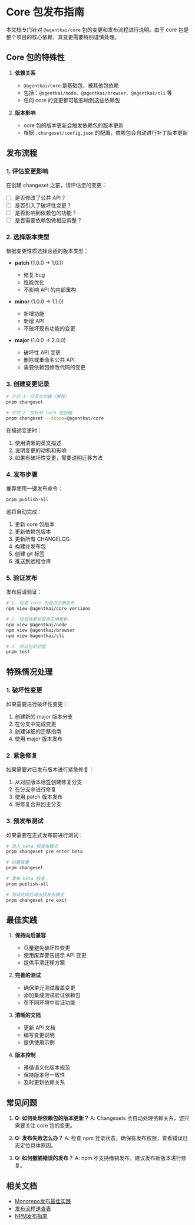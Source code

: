 # Core 包发布指南

本文档专门针对 `@agentkai/core` 包的变更和发布流程进行说明。由于 core 包是整个项目的核心依赖，其变更需要特别谨慎处理。

## Core 包的特殊性

1. **依赖关系**
   - `@agentkai/core` 是基础包，被其他包依赖
   - 包括：`@agentkai/node`、`@agentkai/browser`、`@agentkai/cli` 等
   - 任何 core 的变更都可能影响到这些依赖包

2. **版本影响**
   - core 包的版本更新会触发依赖包的版本更新
   - 根据 `.changeset/config.json` 的配置，依赖包会自动进行补丁版本更新

## 发布流程

### 1. 评估变更影响

在创建 changeset 之前，请评估您的变更：

- [ ] 是否修改了公共 API？
- [ ] 是否引入了破坏性变更？
- [ ] 是否影响到依赖包的功能？
- [ ] 是否需要依赖包做相应调整？

### 2. 选择版本类型

根据变更性质选择合适的版本类型：

- **patch** (1.0.0 → 1.0.1)
  - 修复 bug
  - 性能优化
  - 不影响 API 的内部重构
  
- **minor** (1.0.0 → 1.1.0)
  - 新增功能
  - 新增 API
  - 不破坏现有功能的变更
  
- **major** (1.0.0 → 2.0.0)
  - 破坏性 API 变更
  - 删除或重命名公共 API
  - 需要依赖包修改代码的变更

### 3. 创建变更记录

```bash
# 方式 1：交互式创建（推荐）
pnpm changeset

# 方式 2：仅针对 core 包创建
pnpm changeset --scope=@agentkai/core
```

在描述变更时：
1. 使用清晰的英文描述
2. 说明变更的动机和影响
3. 如果有破坏性变更，需要说明迁移方法

### 4. 发布步骤

推荐使用一键发布命令：

```bash
pnpm publish-all
```

这将自动完成：
1. 更新 core 包版本
2. 更新依赖包版本
3. 更新所有 CHANGELOG
4. 构建并发布包
5. 创建 git 标签
6. 推送到远程仓库

### 5. 验证发布

发布后请验证：

```bash
# 1. 检查 core 包是否正确发布
npm view @agentkai/core versions

# 2. 检查依赖包是否正确更新
npm view @agentkai/node
npm view @agentkai/browser
npm view @agentkai/cli

# 3. 验证包的功能
pnpm test
```

## 特殊情况处理

### 1. 破坏性变更

如果需要进行破坏性变更：

1. 创建新的 major 版本分支
2. 在分支中完成变更
3. 创建详细的迁移指南
4. 使用 major 版本发布

### 2. 紧急修复

如果需要对已发布版本进行紧急修复：

1. 从对应版本标签创建修复分支
2. 在分支中进行修复
3. 使用 patch 版本发布
4. 将修复合并回主分支

### 3. 预发布测试

如果需要在正式发布前进行测试：

```bash
# 进入 beta 预发布模式
pnpm changeset pre enter beta

# 创建变更
pnpm changeset

# 发布 beta 版本
pnpm publish-all

# 测试完成后退出预发布模式
pnpm changeset pre exit
```

## 最佳实践

1. **保持向后兼容**
   - 尽量避免破坏性变更
   - 使用废弃警告提示 API 变更
   - 提供平滑迁移方案

2. **完善的测试**
   - 确保单元测试覆盖变更
   - 添加集成测试验证依赖包
   - 在不同环境中验证功能

3. **清晰的文档**
   - 更新 API 文档
   - 编写变更说明
   - 提供使用示例

4. **版本控制**
   - 遵循语义化版本规范
   - 保持版本号一致性
   - 及时更新依赖关系

## 常见问题

1. **Q: 如何处理依赖包的版本更新？**
   A: Changesets 会自动处理依赖关系，您只需要关注 core 包的变更。

2. **Q: 发布失败怎么办？**
   A: 检查 npm 登录状态，确保有发布权限，查看错误日志定位具体原因。

3. **Q: 如何撤销错误的发布？**
   A: npm 不支持撤销发布，建议发布新版本进行修复。

## 相关文档

- [Monorepo发布最佳实践](./MONOREPO_RELEASE.md)
- [发布流程速查表](./RELEASE_CHEATSHEET.md)
- [NPM发布指南](./NPM_RELEASE.md) 